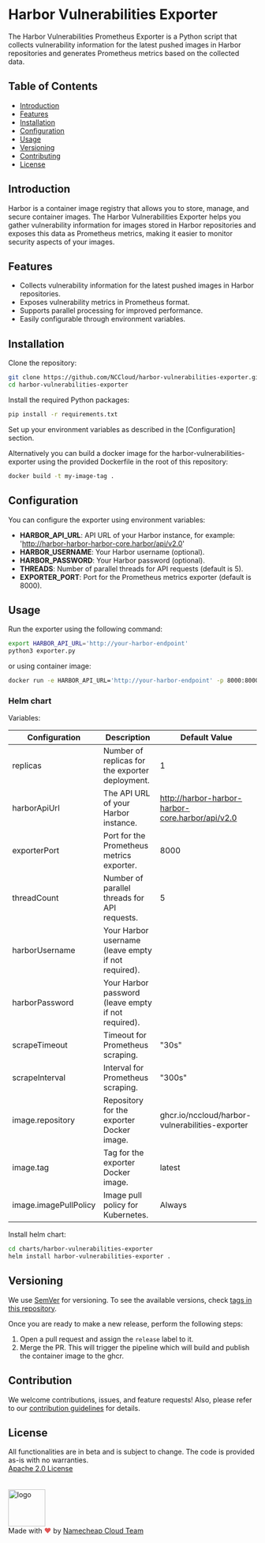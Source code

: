 # Harbor Vulnerabilities Exporter

The Harbor Vulnerabilities Prometheus Exporter is a Python script that collects vulnerability information for the latest pushed images in Harbor repositories and generates Prometheus metrics based on the collected data.

## Table of Contents

- [Introduction](#introduction)
- [Features](#features)
- [Installation](#installation)
- [Configuration](#configuration)
- [Usage](#usage)
- [Versioning](#versioning)
- [Contributing](#contributing)
- [License](#license)

## Introduction

Harbor is a container image registry that allows you to store, manage, and secure container images. The Harbor Vulnerabilities Exporter helps you gather vulnerability information for images stored in Harbor repositories and exposes this data as Prometheus metrics, making it easier to monitor security aspects of your images.

## Features

- Collects vulnerability information for the latest pushed images in Harbor repositories.
- Exposes vulnerability metrics in Prometheus format.
- Supports parallel processing for improved performance.
- Easily configurable through environment variables.

## Installation

Clone the repository:

   ```bash
   git clone https://github.com/NCCloud/harbor-vulnerabilities-exporter.git
   cd harbor-vulnerabilities-exporter
   ```

Install the required Python packages:

   ```bash
   pip install -r requirements.txt
   ```
Set up your environment variables as described in the [Configuration] section.

Alternatively you can build a docker image for the harbor-vulnerabilities-exporter using the provided Dockerfile in the root of this repository:
   ```bash
   docker build -t my-image-tag .
   ```

## Configuration

You can configure the exporter using environment variables:

- **HARBOR_API_URL**: API URL of your Harbor instance, for example: 'http://harbor-harbor-harbor-core.harbor/api/v2.0'
- **HARBOR_USERNAME**: Your Harbor username (optional).
- **HARBOR_PASSWORD**: Your Harbor password (optional).
- **THREADS**: Number of parallel threads for API requests (default is 5).
- **EXPORTER_PORT**: Port for the Prometheus metrics exporter (default is 8000).

## Usage

Run the exporter using the following command:

   ```bash
   export HARBOR_API_URL='http://your-harbor-endpoint'
   python3 exporter.py
   ```

or using container image:

   ```bash
   docker run -e HARBOR_API_URL='http://your-harbor-endpoint' -p 8000:8000 my-image-tag
   ```

### Helm chart

Variables:

| Configuration        | Description                                                       | Default Value                                            |
|----------------------|-------------------------------------------------------------------|----------------------------------------------------------|
| replicas             | Number of replicas for the exporter deployment.                   | 1                                                        |
| harborApiUrl         | The API URL of your Harbor instance.                              | http://harbor-harbor-harbor-core.harbor/api/v2.0         |
| exporterPort         | Port for the Prometheus metrics exporter.                         | 8000                                                     |
| threadCount          | Number of parallel threads for API requests.                      | 5                                                        |
| harborUsername       | Your Harbor username (leave empty if not required).               |                                                          |
| harborPassword       | Your Harbor password (leave empty if not required).               |                                                          |
| scrapeTimeout        | Timeout for Prometheus scraping.                                  | "30s"                                                    |
| scrapeInterval       | Interval for Prometheus scraping.                                 | "300s"                                                   |
| image.repository     | Repository for the exporter Docker image.                         | ghcr.io/nccloud/harbor-vulnerabilities-exporter          |
| image.tag            | Tag for the exporter Docker image.                                | latest                                                   |
| image.imagePullPolicy| Image pull policy for Kubernetes.                                 | Always                                                   |

Install helm chart:

   ```bash
   cd charts/harbor-vulnerabilities-exporter
   helm install harbor-vulnerabilities-exporter .
   ```

## Versioning

We use [SemVer](http://semver.org/) for versioning.
To see the available versions, check [tags in this repository](https://github.com/NCCloud/harbor-vulnerabilities-exporter/tags).

Once you are ready to make a new release, perform the following steps:
1. Open a pull request and assign the `release` label to it.
2. Merge the PR. This will trigger the pipeline which will build and publish the container image to the ghcr.

## Contribution

We welcome contributions, issues, and feature requests!
Also, please refer to our [contribution guidelines](https://github.com/NCCloud/harbor-vulnerabilities-exporter/blob/main/CONTRIBUTING.md) for details.


## License
All functionalities are in beta and is subject to change. The code is provided as-is with no warranties.<br>
[Apache 2.0 License](./LICENSE)<br>
<br><br>
<img alt="logo" width="75" src="https://avatars.githubusercontent.com/u/7532706" /><br>
Made with <span style="color: #e25555;">&hearts;</span> by [Namecheap Cloud Team](https://github.com/NCCloud)

